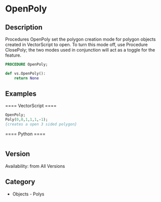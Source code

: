 # OpenPoly

## Description
Procedures OpenPoly set the polygon creation mode for polygon objects created in VectorScript to open. To turn this mode off, use Procedure ClosePoly; the two modes used in conjunction will act as a toggle for the feature.

```pascal
PROCEDURE OpenPoly;
```

```python
def vs.OpenPoly():
    return None
```

## Examples
==== VectorScript ====
```pascal
OpenPoly;
Poly(0,0,1,1,1,-1);
{creates a open 3 sided polygon}
```
==== Python ====
```python

```

## Version
Availability: from All Versions

## Category
* Objects - Polys

